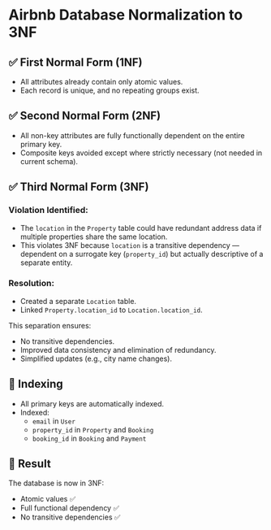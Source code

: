 # Airbnb Database Normalization to 3NF

## ✅ First Normal Form (1NF)

- All attributes already contain only atomic values.
- Each record is unique, and no repeating groups exist.

## ✅ Second Normal Form (2NF)

- All non-key attributes are fully functionally dependent on the entire primary key.
- Composite keys avoided except where strictly necessary (not needed in current schema).

## ✅ Third Normal Form (3NF)

### Violation Identified:
- The `location` in the `Property` table could have redundant address data if multiple properties share the same location.
- This violates 3NF because `location` is a transitive dependency — dependent on a surrogate key (`property_id`) but actually descriptive of a separate entity.

### Resolution:
- Created a separate `Location` table.
- Linked `Property.location_id` to `Location.location_id`.

This separation ensures:
- No transitive dependencies.
- Improved data consistency and elimination of redundancy.
- Simplified updates (e.g., city name changes).

## 🔧 Indexing

- All primary keys are automatically indexed.
- Indexed:
  - `email` in `User`
  - `property_id` in `Property` and `Booking`
  - `booking_id` in `Booking` and `Payment`

## 🎯 Result

The database is now in 3NF:
- Atomic values ✅
- Full functional dependency ✅
- No transitive dependencies ✅

